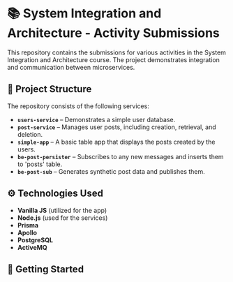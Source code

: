 # 📚 System Integration and Architecture - Activity Submissions

This repository contains the submissions for various activities in the System Integration and Architecture course. The project demonstrates integration and communication between microservices.

## 🧩 Project Structure

The repository consists of the following services:

- **`users-service`** – Demonstrates a simple user database.
- **`post-service`** – Manages user posts, including creation, retrieval, and deletion.
- **`simple-app`** – A basic table app that displays the posts created by the users.
- **`be-post-persister`** – Subscribes to any new messages and inserts them to 'posts' table.
- **`be-post-sub`** – Generates synthetic post data and publishes them.

## ⚙️ Technologies Used

- **Vanilla JS** (utilized for the app)
- **Node.js** (used for the services)
- **Prisma** 
- **Apollo**
- **PostgreSQL**
- **ActiveMQ** 

## 🚀 Getting Started